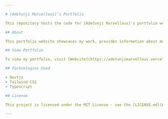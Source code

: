 ```yaml
---

# [Adetunji Marvellous]'s Portfolio

This repository hosts the code for [Adetunji Marvellous]'s portfolio website.

## About

This portfolio website showcases my work, provides information about me, and offers links to my projects.

## View Portfolio

To view my portfolio, visit [Website](https://adetunjimarvellous.vercel.app).

## Technologies Used

- Nextjs
- Tailwind CSS
- Typescript

## License

This project is licensed under the MIT License - see the [LICENSE.md](LICENSE.md) file for details.

---
```

